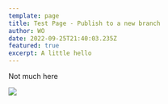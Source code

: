 ```yaml
---
template: page
title: Test Page - Publish to a new branch
author: WO
date: 2022-09-25T21:40:03.235Z
featured: true
excerpt: A little hello
---
```


Not much here

![](img/befunky-collage.jpg)
